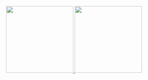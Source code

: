 <div align="center">
  <a href="https://github.com/MiguelMorello">
  <img height="180em" src="https://github-readme-stats.vercel.app/api?username=MiguelMorello&show_icons=true&theme=radical&include_all_commits=true&count_private=true"/>
    <img height="180em" src="https://github-readme-stats.vercel.app/api/top-langs/?username=MiguelMorello&layout=compact&langs_count=7&theme=radical"/>
</div>
